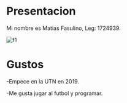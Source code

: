 # Presentacion 

Mi nombre es Matias Fasulino, Leg: 1724939.

![f1](https://user-images.githubusercontent.com/82040678/113733054-7ed22f80-96d0-11eb-93c4-98a969a0eca1.png)

# Gustos

-Empece en la UTN en 2019.

-Me gusta jugar al futbol y programar.

